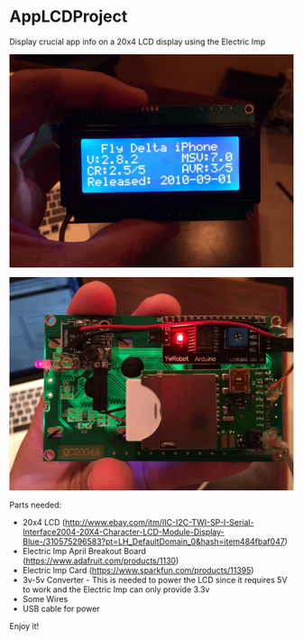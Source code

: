 AppLCDProject
=============

Display crucial app info on a 20x4 LCD display using the Electric Imp

![AppLCDProject Sample](https://github.com/eddieespinal/AppLCDProject/blob/master/AppLCDProject.jpeg)

![AppLCDProject Sample](https://github.com/eddieespinal/AppLCDProject/blob/master/AppLCDProject2.jpeg)

Parts needed:
- 20x4 LCD (http://www.ebay.com/itm/IIC-I2C-TWI-SP-I-Serial-Interface2004-20X4-Character-LCD-Module-Display-Blue-/310575296583?pt=LH_DefaultDomain_0&hash=item484fbaf047)
- Electric Imp April Breakout Board (https://www.adafruit.com/products/1130)
- Electric Imp Card (https://www.sparkfun.com/products/11395)
- 3v-5v Converter - This is needed to power the LCD since it requires 5V to work and the Electric Imp can only provide 3.3v
- Some Wires
- USB cable for power


Enjoy it!
